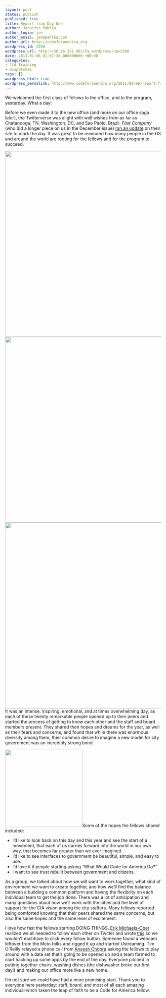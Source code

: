 ```yaml
---
layout: post
status: publish
published: true
title: Report from Day One
author: Jennifer Pahlka
author_login: jen
author_email: jen@pahlka.com
author_url: http://codeforamerica.org
wordpress_id: 2598
wordpress_url: http://50.16.221.90/cfa_wordpress/?p=2598
date: 2011-01-06 01:07:38.000000000 +00:00
categories:
- CfA Training
- Dispatches
tags: []
wordpress_html: true
wordpress_permalink: http://www.codeforamerica.org/2011/01/06/report-from-day-one/
---
```


<p>We welcomed the first class of fellows to the office, and to the program, yesterday. What a day!</p>
<p>Before we even made it to the new office (and more on our office saga later), the Twitterverse was alight with well wishes from as far as Chatanooga, TN, Washington, DC, and Sao Paolo, Brazil. <em>Fast Company</em> (who did a longer piece on us in the December issue) <a href="http://www.fastcompany.com/1714303/code-for-america-kicks-off-hacker-version-of-teach-for-america">ran an update</a> on their site to mark the day. It was great to be reminded how many people in the US and around the world are rooting for the fellows and for the program to succeed.</p>
<p><img alt="" class="aligncenter size-full wp-image-2488" src="http://codeforamerica.org/wp-content/uploads/2011/01/WeSaluteYou.png" title="WeSaluteYou" width="600"/><img alt="" class="aligncenter size-full wp-image-2487" src="http://codeforamerica.org/wp-content/uploads/2011/01/WelcomeMerici.png" title="WelcomeMerici" width="600"/><a href="http://codeforamerica.org/wp-content/uploads/2011/01/Brazil.png"><img alt="" class="aligncenter size-full wp-image-2486" src="http://codeforamerica.org/wp-content/uploads/2011/01/Brazil.png" title="Brazil" width="600"/></a><br/>
It was an intense, inspiring, emotional, and at times overwhelming day, as each of these twenty remarkable people opened up to their peers and started the process of getting to know each other and the staff and board members present. They shared their hopes and dreams for the year, as well as their fears and concerns, and found that while there was enormous diversity among them, their common desire to imagine a new model for city government was an incredibly strong bond.</p>
<p><img alt="" class="alignright size-medium wp-image-2491" src="http://distillery.s3.amazonaws.com/media/2011/01/06/57af0272a1f7423f9f6895afb58626fd_7.jpg" title="notes" width="250"/>Some of the hopes the fellows shared included:</p>
<ul>
<li>I’d like to look back on this day and this year and see the start of a movement, that each of us carries forward into the world in our own way, that becomes far greater than we ever imagined.</li>
<li>I’d like to see interfaces to government be beautiful, simple, and easy to use.</li>
<li>I’d love it if people starting asking “What Would Code for America Do?”</li>
<li>I want to see trust rebuilt between government and citizens.</li>
</ul>
<p>As a group, we talked about how we will want to work together, what kind of environment we want to create together, and how we’ll find the balance between a building a common platform and having the flexibility on each individual team to get the job done. There was a lot of anticipation and many questions about how we’ll work with the cities and the level of support for the CfA vision among the city staffers. Many fellows reported being comforted knowing that their peers shared the same concerns, but also the same hopes and the same level of excitement.</p>
<p>I love how fast the fellows starting DOING THINGS. <a href="http://twitter.com/#!/sferik">Erik Michaels-Ober</a> realized we all needed to follow each other on Twitter and wrote <a href="http://follow-all.heroku.com/">this</a> so we wouldn’t eachhave to click every follow button. Someone found a webcam leftover from the Moto folks and rigged it up and started Ustreaming. Tim O’Reilly relayed a phone call from <a href="http://www.whitehouse.gov/administration/eop/ostp/about/leadershipstaff/chopra">Aneesh Chopra</a> asking the fellows to play around with a data set that’s going to be opened up and a team formed to start hacking up some apps by the end of the day. Everyone pitched in putting together chairs, washing dishes (the dishwasher broke our first day!) and making our office more like a new home.</p>
<p>I’m not sure we could have had a more promising start. Thank you to everyone here yesterday: staff, board, and most of all each amazing individual who’s taken the leap of faith to be a Code for America fellow.</p>
